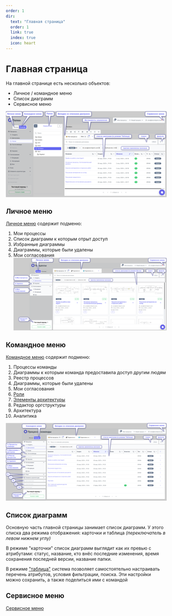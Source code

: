 ```yaml
---
order: 1
dir:
  text: "Главная страница"
  order: 1
  link: true
  index: true
  icon: heart
---
```


# Главная страница

На главной странице есть несколько объектов:
- Личное / командное меню
- Список диаграмм 
- Сервисное меню

![image](main.png)


## Личное меню
[Личное меню](../0_home-page/pesonal_menu.html) содержит подменю:
  1) Мои процессы
  2) Список диаграмм к которым отрыт доступ
  3) Избранные диаграммы
  4) Диаграммы, которые были удалены
  5) Мои согласования
![image](main_personal.png)


## Командное меню
[Командное  меню](../0_home-page/command_menu.html) содержит подменю:
  1) Процессы команды
  2) Диаграммы к которым команда предоставила доступ другим людям
  3) Реестр процессов
  4) Диаграммы, которые были удалены
  5) Мои согласования
  6) [Роли](../4_assignees.html)
  7) [Элементы архитектуры](../5_elements-architecture/)
  8) Редактор оргструктуры
  9) Архитектура
  10) Аналитика

![image](main_command.png)



## Список диаграмм
Основную часть главной страницы занимает список диаграмм. У этого списка два режима отображения: карточки и таблица _(переключатель в левом нижнем углу)_

В режиме "карточки" список диаграмм выглядит как их превью с атрибутами: статус, название, кто внёс последние изменения, время сохранения последней версии, название папки.

В режиме ["таблица"](../0_home-page/table.html) система позволяет самостоятельно настраивать перечень атрибутов, условия фильтрации, поиска. Эти настройки можно сохранить, а также поделиться ими с командой


## Сервисное меню
[Сервисное меню](../0_home-page/service_menu.html)